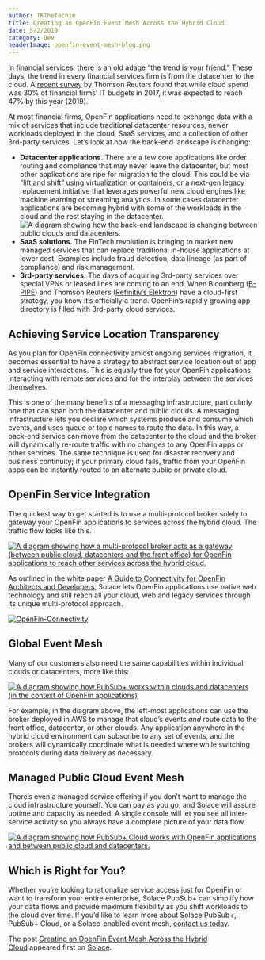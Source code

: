 ```yaml
---
author: TKTheTechie
title: Creating an OpenFin Event Mesh Across the Hybrid Cloud
date: 5/2/2019
category: Dev
headerImage: openfin-event-mesh-blog.png
---
```



In financial services, there is an old adage “the trend is your friend.” These days, the trend in every financial services firm is from the datacenter to the cloud. A [recent survey](https://www.thomsonreuters.com/en/press-releases/2018/july/financial-firms-accelerate-their-move-to-the-cloud.html) by Thomson Reuters found that while cloud spend was 30% of financial firms’ IT budgets in 2017, it was expected to reach 47% by this year (2019).

At most financial firms, OpenFin applications need to exchange data with a mix of services that include traditional datacenter resources, newer workloads deployed in the cloud, SaaS services, and a collection of other 3rd-party services. Let’s look at how the back-end landscape is changing:

*   **Datacenter applications.** There are a few core applications like order routing and compliance that may never leave the datacenter, but most other applications are ripe for migration to the cloud. This could be via “lift and shift” using virtualization or containers, or a next-gen legacy replacement initiative that leverages powerful new cloud engines like machine learning or streaming analytics. In some cases datacenter applications are becoming hybrid with some of the workloads in the cloud and the rest staying in the datacenter.![A diagram showing how the back-end landscape is changing between public clouds and datacenters.](../images/blog/openfin-blogpost-1-image-1.png)
*   **SaaS solutions.** The FinTech revolution is bringing to market new managed services that can replace traditional in-house applications at lower cost. Examples include fraud detection, data lineage (as part of compliance) and risk management.
*   **3rd-party services.** The days of acquiring 3rd-party services over special VPNs or leased lines are coming to an end. When Bloomberg ([B-PIPE](https://www.bloomberg.com/company/announcements/bloomberg-makes-real-time-data-available-cloud/)) and Thomson Reuters ([Refinitiv’s Elektron](https://www.refinitiv.com/en/products/elektron-enterprise-data-management)) have a cloud-first strategy, you know it’s officially a trend. OpenFin’s rapidly growing app directory is filled with 3rd-party cloud services.

## Achieving Service Location Transparency


As you plan for OpenFin connectivity amidst ongoing services migration, it becomes essential to have a strategy to abstract service location out of app and service interactions. This is equally true for your OpenFin applications interacting with remote services and for the interplay between the services themselves.

This is one of the many benefits of a messaging infrastructure, particularly one that can span both the datacenter and public clouds. A messaging infrastructure lets you declare which systems produce and consume which events, and uses queue or topic names to route the data. In this way, a back-end service can move from the datacenter to the cloud and the broker will dynamically re-route traffic with no changes to any OpenFin apps or other services. The same technique is used for disaster recovery and business continuity; if your primary cloud fails, traffic from your OpenFin apps can be instantly routed to an alternate public or private cloud.

## OpenFin Service Integration

The quickest way to get started is to use a multi-protocol broker solely to gateway your OpenFin applications to services across the hybrid cloud. The traffic flow looks like this.

[![A diagram showing how a multi-protocol broker acts as a gateway (between public cloud, datacenters and the front office) for OpenFin applications to reach other services across the hybrid cloud.](../images/blog/openfin-blogpost-1-image-2.png)](../images/blog/openfin-blogpost-1-image-2.png)

As outlined in the white paper [A Guide to Connectivity for OpenFin Architects and Developers,](https://try.solace.com/wp-download-openfin-guide-to-connectivity/) Solace lets OpenFin applications use native web technology and still reach all your cloud, web and legacy services through its unique multi-protocol approach.

[![OpenFin-Connectivity](../images/blog/OpenFin-Micro-campaign-Email-Header-Images-300x150.png)](https://try.solace.com/wp-download-openfin-guide-to-connectivity/)

## Global Event Mesh

Many of our customers also need the same capabilities within individual clouds or datacenters, more like this:

[![A diagram showing how PubSub+ works within clouds and datacenters (in the context of OpenFin applications)](../images/blog/openfin-blogpost-1-image-3.png)](../images/blog/openfin-blogpost-1-image-3.png)

For example, in the diagram above, the left-most applications can use the broker deployed in AWS to manage that cloud’s events _and_ route data to the front office, datacenter, or other clouds. Any application anywhere in the hybrid cloud environment can subscribe to any set of events, and the brokers will dynamically coordinate what is needed where while switching protocols during data delivery as necessary.

## Managed Public Cloud Event Mesh

There’s even a managed service offering if you don’t want to manage the cloud infrastructure yourself. You can pay as you go, and Solace will assure uptime and capacity as needed. A single console will let you see all inter-service activity so you always have a complete picture of your data flow.

[![A diagram showing how PubSub+ Cloud works with OpenFin applications and between public cloud and datacenters.](../images/blog/openfin-blogpost-1-image-4.png)](../images/blog/openfin-blogpost-1-image-4.png)

## Which is Right for You?

Whether you’re looking to rationalize service access just for OpenFin or want to transform your entire enterprise, Solace PubSub+ can simplify how your data flows and provide maximum flexibility as you shift workloads to the cloud over time. If you’d like to learn more about Solace PubSub+, PubSub+ Cloud, or a Solace-enabled event mesh, [contact us today](https://dev.to/contact/).

The post [Creating an OpenFin Event Mesh Across the Hybrid Cloud](https://solace.com/blog/openfin-event-mesh-hybrid-cloud/) appeared first on [Solace](https://solace.com/).

